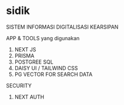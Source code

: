 # sidik
SISTEM INFORMASI DIGITALISASI KEARSIPAN

APP & TOOLS yang digunakan

1. NEXT JS
2. PRISMA
3. POSTGREE SQL
4. DAISY UI / TAILWIND CSS
5. PG VECTOR FOR SEARCH DATA
   
SECURITY
1. NEXT AUTH
